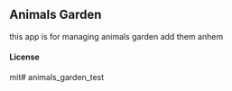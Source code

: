 ## Animals Garden

this app is for managing animals garden add them anhem

#### License

mit# animals_garden_test
